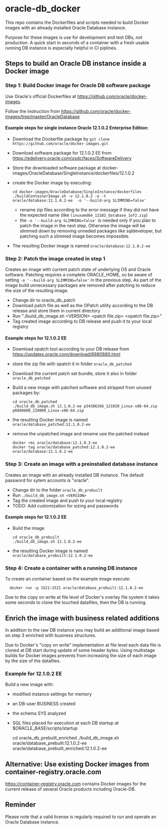 # oracle-db_docker
This repo contains the Dockerfiles and scripts needed to build Docker images with an already installed Oracle Database instance.

Purpose for these images is use for development and test DBs, not production.
A quick start in seconds of a container with a fresh usable running DB instance is especially helpful in CI piplines.

## Steps to build an Oracle DB instance inside a Docker image
### Step 1: Build Docker image for Oracle DB software package

Use Oracle's official Dockerfiles at https://github.com/oracle/docker-images.

Follow the instruction from https://github.com/oracle/docker-images/tree/master/OracleDatabase

#### Example steps for single instance Oracle 12.1.0.2 Enterprise Edition:
* Download the Dockerfile package by `git clone https://github.com/oracle/docker-images.git`
* Download software package for 12.1.0.2 EE from https://edelivery.oracle.com/osdc/faces/SoftwareDelivery
* Store the downloaded software package at docker-images/OracleDatabase/SingleInstance/dockerfiles/12.1.0.2 
* create the Docker image by executing:

      cd docker-images/OracleDatabase/SingleInstance/dockerfiles
      ./buildContainerImage.sh -v 12.1.0.2 -e -t oracle/database:12.1.0.2-ee  -o '--build-arg SLIMMING=false'

  * rename zip files according to the error message if they did not have the expected name (like `linuxamd64_12102_database_1of2.zip`) 
  * the `-o '--build-arg SLIMMING=false'` is needed only if you plan to patch the image in the next step. 
Otherwise the image will be slimmed down by removing unneded packages like sqldeveloper, but patching such a slimmed image becomes impossible.
* The resulting Docker image is named `oracle/database:12.1.0.2-ee`

### Step 2: Patch the image created in step 1
Creates an image with current patch state of underlying OS and Oracle software.
Patching requires a complete ORACLE_HOME, so be aware of setting `-o '--build-arg SLIMMING=false'` in the previous step.
As part of the image build unnecessary packages are removed after patching to reduce the size of the resulting image.
- Change dir to oracle_db_patch
- Download patch file as well as the OPatch utility according to the DB release and store them in current directory
- Run "./build_db_image.sh \<VERSION\> \<patch file.zip\> \<opatch file.zip\>"
- Tag created image according to DB release and push it to your local registry

#### Example steps for 12.1.0.2 EE
- Download opatch tool according to your DB release from https://updates.oracle.com/download/6880880.html
- store the zip file with opatch it in folder `oracle_db_patched`
- Download the current patch set bundle, store it also in  folder `oracle_db_patched`
- Build a new image with patched software and stripped from unused packages by:

      cd oracle_db_patched
      ./build_db_image.sh 12.1.0.2-ee p34386266_121020_Linux-x86-64.zip p6880880_210000_Linux-x86-64.zip

- the resulting Docker image is named `oracle/database_patched:12.1.0.2-ee`
- remove the unpatched image and rename use the patched instead

      docker rmi oracle/database:12.1.0.2-ee
      docker tag oracle/database_patched:12.1.0.2-ee oracle/database:12.1.0.2-ee 

### Step 3: Create an image with a preinstalled database instance
Creates an image with an already installed DB instance.
The default password for sytem accounts is "oracle".
- Change dir to the folder `oracle_db_prebuilt`
- Run `./build_db_image.sh <VERSION>` 
- Tag the created image and push to your local registry
- TODO: Add customization for sizing and passwords

#### Example steps for 12.1.0.2 EE
- Build the image 

      cd oracle_db_prebuilt
      ./build_db_image.sh 12.1.0.2-ee

- the resulting Docker image is named `oracle/database_prebuilt:12.1.0.2-ee`

### Step 4: Create a container with a running DB instance

To create an container based on the example image execute:

      docker run -p 1521:1521 oracle/database_prebuilt:12.1.0.2-ee 

Due to the copy on write at file level of Docker's overlay file system it takes some seconds to clone the touched datafiles, then the DB is running.

## Enrich the image with business related additions

In addition to the raw DB instance you may build an additional image based on step 3 enriched with business structures.

Due to Docker's "copy on write" implementation at file level each data file is cloned at DB start during update of some header bytes.
Using multistage builds for Docker images prevents from increasing the size of each image by the size of the datafiles.

### Example for 12.1.0.2 EE
Build a new image with:
* modified instance settings for memory
* an DB-user BUSINESS created
* the schema SYS analyzed
* SQL files placed for execution at each DB startup at $ORACLE_BASE/scripts/startup


    cd oracle_db_prebuilt_enriched
    ./build_db_image.sh oracle/database_prebuilt:12.1.0.2-ee oracle/database_prebuilt_enriched:12.1.0.2-ee

## Alternative: Use existing Docker images from container-registry.oracle.com
https://container-registry.oracle.com contains Docker images for the current release of several Oracle products including Oracle-DB. 

## Reminder
Please note that a valid license is regularly required to run and operate an Oracle Database instance.

